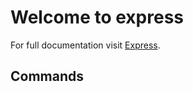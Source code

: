 # Welcome to express

For full documentation visit [Express](http://www.expressjs.com.cn/).

## Commands




